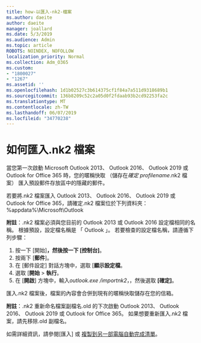 ```yaml
---
title: how-以匯入-nk2-檔案
ms.author: daeite
author: daeite
manager: joallard
ms.date: 5/3/2019
ms.audience: Admin
ms.topic: article
ROBOTS: NOINDEX, NOFOLLOW
localization_priority: Normal
ms.collection: Adm_O365
ms.custom:
- "1800027"
- "1267"
ms.assetid: ''
ms.openlocfilehash: 1d1b02527c3b614375cf1f84a7a511d9318689b1
ms.sourcegitcommit: 136b8209c52c2a05d0f2fdaab93b2cd92253fa2c
ms.translationtype: MT
ms.contentlocale: zh-TW
ms.lasthandoff: 06/07/2019
ms.locfileid: "34770238"
---
```

# <a name="how-to-import-nk2-files"></a>如何匯入.nk2 檔案 

當您第一次啟動 Microsoft Outlook 2013、 Outlook 2016、 Outlook 2019 或 Outlook for Office 365 時，您的暱稱快取 （儲存在*確定 profilename*.nk2 檔案） 匯入預設郵件存放區中的隱藏的郵件。

若要將.nk2 檔案匯入 Outlook 2013、 Outlook 2016、 Outlook 2019 或 Outlook for Office 365，請確定.nk2 檔案位於下列資料夾： %appdata%\Microsoft\Outlook

**附註**：.nk2 檔案必須與您目前的 Outlook 2013 或 Outlook 2016 設定檔相同的名稱。 根據預設，設定檔名稱是 「 Outlook 」。 若要檢查的設定檔名稱，請遵循下列步驟： 
1. 按一下 [開始]****，然後按一下 [控制台]****。
2. 按兩下 [**郵件**]。
3. 在 [郵件設定] 對話方塊中，選取 [**顯示設定檔**。
4. 選取 [**開始** > **執行**。
5. 在 [**開啟**] 方塊中，輸入*outlook.exe /importnk2*，，然後選取 **[確定]**。 

匯入.nk2 檔案後，檔案的內容會合併到現有的暱稱快取儲存在您的信箱。

**附註**：.nk2 重新命名檔案副檔名.old 的下次啟動 Outlook 2013、 Outlook 2016、 Outlook 2019 或 Outlook for Office 365。 如果想要重新匯入.nk2 檔案，請先移除.old 副檔名。

如需詳細資訊，請參閱[匯入] 或 [複製到另一部電腦自動完成清單](https://support.microsoft.com/help/2806550/how-to-import-nk2-files-into-outlook%)。